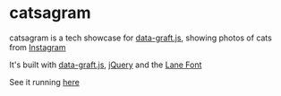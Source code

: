 catsagram
=============

catsagram is a tech showcase for [data-graft.js](http://github.com/pconstr/data-graft.js), showing photos of cats from [Instagram](http://instagram.com)

It's built with  [data-graft.js](http://github.com/pconstr/data-graft.js), [jQuery](http://jquery.com) and the [Lane Font](http://www.fontsquirrel.com/fonts/Lane)

See it running [here](http://labs.perceptiveconstructs.com/catsagram)
